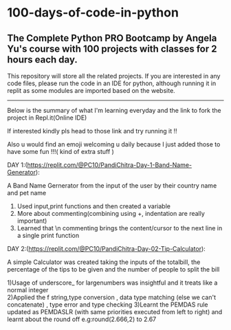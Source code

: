 # 100-days-of-code-in-python
The Complete Python PRO Bootcamp by Angela Yu's course with 100 projects with classes for 2 hours each day.
-----------------------------------------------------------------------------------------------------------------------------------------------------------------------------------
This repository will store all the related projects. If you are interested in any code files, please run the code in an IDE for python, although running it in replit as some modules are imported based on the website.
___________________________________________________________________________________________________________________________________________________________________________________
Below is the summary of what I'm learning everyday and the link to fork the project in Repl.it(Online IDE)

If interested kindly pls head to those link and try running it !! 

Also u would find an emoji welcoming u daily because I just added those to have some fun !!!( kind of extra stuff )

DAY 1:(https://replit.com/@PC10/PandiChitra-Day-1-Band-Name-Generator):

A Band Name Gernerator from the input of the user by their country name and pet name
1) Used input,print functions and then created a variable
2) More about commenting(combining using +, indentation are really important) 
3) Learned that \n commenting brings the content/cursor to the next line in a single print function

DAY 2:(https://replit.com/@PC10/PandiChitra-Day-02-Tip-Calculator):
 
 A simple Calculator was created taking the inputs of the totalbill, the percentage of the tips to be given and the number of people to split the bill
 
 1)Usage of underscore_ for largenumbers was insightful and it treats like a normal integer\
 2)Applied the f string,type conversion , data type matching (else we can't concatenate) , type error and type checking 
 3)Learnt the PEMDAS rule updated as PEMDASLR (with same priorities executed from left to right) and learnt about the round off e.g:round(2.666,2) to 2.67
 

